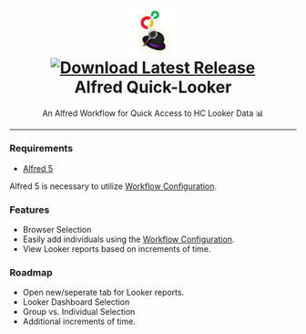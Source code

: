 <h1 align="center">
  
<a href="https://github.com/connorhipps/alfred-looker-search/releases/latest/">
  <img src="icon.png" width="16%"><br/>
  <img alt="Download Latest Release"
       src="https://img.shields.io/badge/Download-Alfred%20Workflow-purple?style=for-the-badge&logo=download"><br/>
</a>
  Alfred Quick-Looker
</h1>
<p align="center">
	An Alfred Workflow for Quick Access to HC Looker Data 📊
</p>

***

### Requirements
- [Alfred 5](https://alfredapp.com/)

Alfred 5 is necessary to utilize [Workflow Configuration](https://www.alfredapp.com/help/workflows/workflow-configuration/). 

### Features
- Browser Selection
- Easily add individuals using the [Workflow Configuration](https://www.alfredapp.com/help/workflows/workflow-configuration/).
- View Looker reports based on increments of time. 

### Roadmap
- Open new/seperate tab for Looker reports. 
- Looker Dashboard Selection
- Group vs. Individual Selection
- Additional increments of time. 